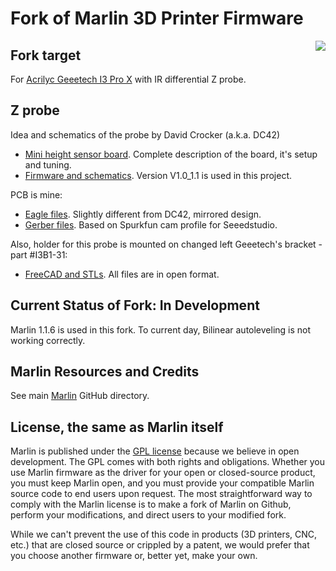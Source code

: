 ﻿# Fork of Marlin 3D Printer Firmware
<img align="right" src="../../raw/1.1.x/project_specific_files/images/400px-IMG_3896副本.jpg"/>

## Fork target

For [Acrilyc Geeetech I3 Pro X](http://www.geeetech.com/wiki/index.php/Prusa_I3_X) with IR differential Z probe.

## Z probe

Idea and schematics of the probe by David Crocker (a.k.a. DC42) 
 - [Mini height sensor board](https://miscsolutions.wordpress.com/mini-height-sensor-board/). Complete description of the board, it's setup and tuning.
 - [Firmware and schematics](https://github.com/dc42/OrmerodSensorBoard). Version V1.0_1.1 is used in this project.
 
PCB is mine: 
 - [Eagle files](https://github.com/liutas4x4/IR-probe_byDC42/tree/master/Eagle_files). Slightly different from DC42, mirrored design.
 - [Gerber files](https://github.com/liutas4x4/IR-probe_byDC42/tree/master/Gerber_files). Based on Spurkfun cam profile for Seeedstudio.
 
Also, holder for this probe is mounted on changed left Geeetech's bracket - part #I3B1-31:
 - [FreeCAD and STLs](https://github.com/liutas4x4/IR-probe_byDC42/tree/master/I3B1-31-Bracket_modified). All files are in open format.

## Current Status of Fork: In Development

Marlin 1.1.6 is used in this fork.
To current day, Bilinear autoleveling is not working correctly.

## Marlin Resources and Credits

See main [Marlin](https://github.com/MarlinFirmware/Marlin) GitHub directory.

## License, the same as Marlin itself

Marlin is published under the [GPL license](https://github.com/COPYING.md) because we believe in open development. The GPL comes with both rights and obligations. Whether you use Marlin firmware as the driver for your open or closed-source product, you must keep Marlin open, and you must provide your compatible Marlin source code to end users upon request. The most straightforward way to comply with the Marlin license is to make a fork of Marlin on Github, perform your modifications, and direct users to your modified fork.

While we can't prevent the use of this code in products (3D printers, CNC, etc.) that are closed source or crippled by a patent, we would prefer that you choose another firmware or, better yet, make your own.



